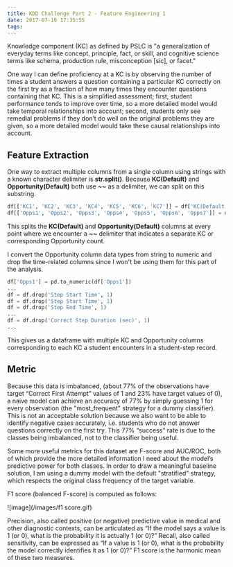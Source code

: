 ```yaml
---
title: KDD Challenge Part 2 - Feature Engineering 1 
date: 2017-07-10 17:35:55
tags:
---
```


Knowledge component (KC) as defined by PSLC is "a generalization of everyday terms like concept, principle, fact, or skill, and cognitive science terms like schema, production rule, misconception [sic], or facet."

One way I can define proficiency at a KC is by observing the number of times a student answers a question containing a particular KC correctly on the first try as a fraction of how many times they encounter questions containing that KC. This is a simplified assessment; first, student performance tends to improve over time, so a more detailed model would take temporal relationships into account; second, students only see remedial problems if they don’t do well on the original problems they are given, so a more detailed model would take these causal relationships into account.

## Feature Extraction

One way to extract multiple columns from a single column using strings with a known character delimiter is **str.split()**. Because **KC(Default)** and **Opportunity(Default)** both use **~~** as a delimiter, we can split on this substring.

```python
df[['KC1', 'KC2', 'KC3', 'KC4', 'KC5', 'KC6', 'KC7']] = df['KC(Default)'].str.split('~~', expand=True)
df[['Opps1', 'Opps2', 'Opps3', 'Opps4', 'Opps5', 'Opps6', 'Opps7']] = df['Opportunity(Default)'].str.split('~~', expand=True)
```

This splits the **KC(Default)** and **Opportunity(Default)** columns at every point where we encounter a **~~** delimiter that indicates a separate KC or corresponding Opportunity count.

I convert the Opportunity column data types from string to numeric and drop the time-related columns since I won't be using them for this part of the analysis.

```python
df['Opps1'] = pd.to_numeric(df['Opps1'])
...
df = df.drop('Step Start Time', 1)
df = df.drop('Step Start Time', 1)
df = df.drop('Step End Time', 1)
...
df = df.drop('Correct Step Duration (sec)', 1)
...
```
This gives us a dataframe with multiple KC and Opportunity columns corresponding to each KC a student encounters in a student-step record. 

## Metric

Because this data is imbalanced, (about 77% of the observations have target “Correct First Attempt” values of 1 and 23% have target values of 0), a naive model can achieve an accuracy of 77% by simply guessing 1 for every observation (the "most_frequent" strategy for a dummy classifier). This is not an acceptable solution because we also want to be able to identify negative cases accurately, i.e. students who do not answer questions correctly on the first try. This 77% “success” rate is due to the classes being imbalanced, not to the classifier being useful.

Some more useful metrics for this dataset are F-score and AUC/ROC, both of which provide the more detailed information I need about the model’s predictive power for both classes. In order to draw a meaningful baseline solution, I am using a dummy model with the default "stratified" strategy, which respects the original class frequency of the target variable.

F1 score (balanced F-score) is computed as follows:


![image](/images/f1 score.gif)


Precision, also called positive (or negative) predictive value in medical and other diagnostic contexts, can be articulated as “If the model says a value is 1 (or 0), what is the probability it is actually 1 (or 0)?” Recall, also called sensitivity, can be expressed as “If a value is 1 (or 0), what is the probability the model correctly identifies it as 1 (or 0)?” F1 score  is the harmonic mean of these two measures.

